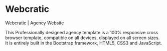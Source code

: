 # Webcratic
Webcratic | Agency Website

This Professionally designed agency template is a 100% responsive cross browser template, compatible on all devices, displayed on all screen sizes. It is entirely built in the Bootstrap framework, HTML5, CSS3 and JavaScript.
